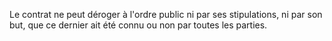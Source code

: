 Le contrat ne peut déroger à l'ordre public ni par ses stipulations, ni par son but, que ce dernier ait été connu ou non par toutes les parties.
